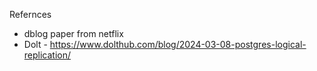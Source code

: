 Refernces
* dblog paper from netflix
* Dolt - https://www.dolthub.com/blog/2024-03-08-postgres-logical-replication/
